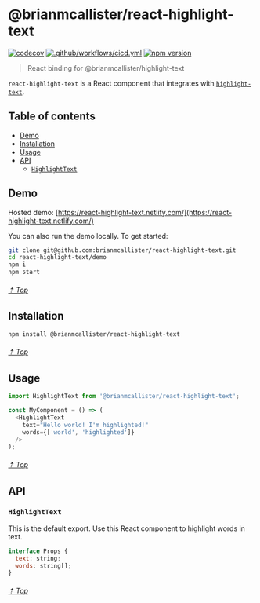 # @brianmcallister/react-highlight-text

[![codecov](https://codecov.io/gh/brianmcallister/react-highlight-text/branch/master/graph/badge.svg)](https://codecov.io/gh/brianmcallister/react-highlight-text) [![.github/workflows/cicd.yml](https://github.com/brianmcallister/react-highlight-text/actions/workflows/cicd.yml/badge.svg)](https://github.com/brianmcallister/react-highlight-text/actions/workflows/cicd.yml) [![npm version](https://img.shields.io/npm/v/@brianmcallister/react-highlight-text?label=version&color=%2354C536&logo=npm)](https://www.npmjs.com/package/@brianmcallister/react-highlight-text)

> React binding for @brianmcallister/highlight-text

`react-highlight-text` is a React component that integrates with [`highlight-text`](https://github.com/brianmcallister/highlight-text).

## Table of contents

- [Demo](#demo)
- [Installation](#installation)
- [Usage](#usage)
- [API](#api)
	- [`HighlightText`](#highlighttext)

## Demo

Hosted demo: [https://react-highlight-text.netlify.com/](https://react-highlight-text.netlify.com/)

You can also run the demo locally. To get started:

```sh
git clone git@github.com:brianmcallister/react-highlight-text.git
cd react-highlight-text/demo
npm i
npm start
```

###### [⇡ Top](#table-of-contents)

## Installation

```sh
npm install @brianmcallister/react-highlight-text
```

###### [⇡ Top](#table-of-contents)

## Usage

```js
import HighlightText from '@brianmcallister/react-highlight-text';

const MyComponent = () => (
  <HighlightText
    text="Hello world! I'm highlighted!"
    words={['world', 'highlighted']}
  />
);
```

###### [⇡ Top](#table-of-contents)

## API

### `HighlightText`

This is the default export. Use this React component to highlight words in text.

```js
interface Props {
  text: string;
  words: string[];
}
```

###### [⇡ Top](#table-of-contents)
